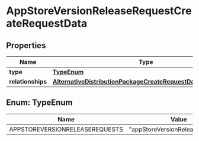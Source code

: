

# AppStoreVersionReleaseRequestCreateRequestData


## Properties

| Name | Type | Description | Notes |
|------------ | ------------- | ------------- | -------------|
|**type** | [**TypeEnum**](#TypeEnum) |  |  |
|**relationships** | [**AlternativeDistributionPackageCreateRequestDataRelationships**](AlternativeDistributionPackageCreateRequestDataRelationships.md) |  |  |



## Enum: TypeEnum

| Name | Value |
|---- | -----|
| APPSTOREVERSIONRELEASEREQUESTS | &quot;appStoreVersionReleaseRequests&quot; |



